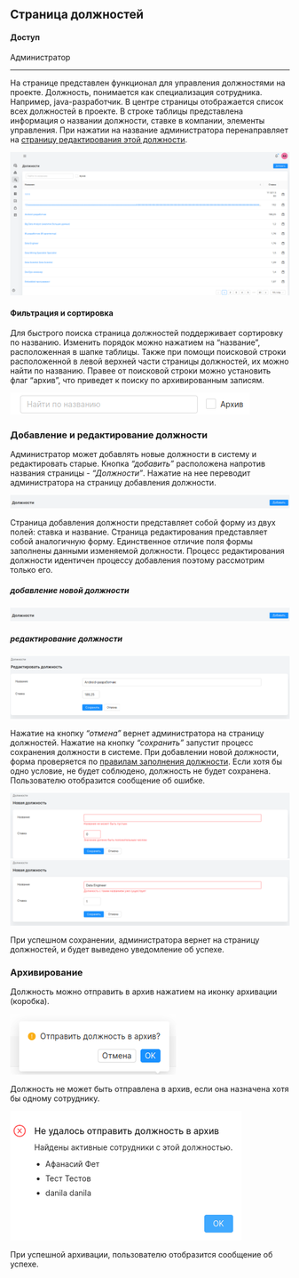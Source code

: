 ## Страница должностей
#### Доступ
Администратор
***
На странице представлен функционал для управления должностями на проекте. Должность, понимается как специализация сотрудника. Например, java-разработчик.
В центре страницы отображается список всех должностей в проекте. В строке таблицы представлена информация о названии должности, ставке в компании, элементы управления. При нажатии на название администратора перенаправляет на [страницу редактирования этой должности](#job_edit).

![должности](./images/image95.png)

#### Фильтрация и сортировка
Для быстрого поиска страница должностей поддерживает сортировку по названию. Изменить порядок можно нажатием на “название”, расположенная в шапке таблицы. Также при помощи поисковой строки расположенной в левой верхней части страницы должностей, их можно найти по названию. Правее от поисковой строки можно установить флаг “архив”, что приведет к поиску по архивированным записям.

![должности](./images/image103.png)

### <a name="job_edit"></a>Добавление и редактирование должности

Администратор может добавлять новые должности в систему и редактировать старые. Кнопка *“добавить”* расположена напротив названия страницы - *“Должности”*. Нажатие на нее переводит администратора на страницу добавления должности.

![должности](./images/image80.png)

Страница добавления должности  представляет собой форму из двух полей: ставка и название. Страница редактирования представляет собой аналогичную форму. Единственное отличие поля формы заполнены данными изменяемой должности. Процесс редактирования должности идентичен процессу добавления поэтому рассмотрим только его.

##### добавление новой должности
![должности](./images/image80.png)


##### редактирование должности
![должности](./images/image25.png)

Нажатие на кнопку *“отмена”* вернет администратора на страницу должностей.
Нажатие на кнопку *“сохранить”* запустит процесс сохранения должности в системе. При добавлении новой должности, форма проверяется по [правилам заполнения должности](./fill_rules.md). Если хотя бы одно условие, не будет соблюдено, должность не будет сохранена. Пользователю отобразится сообщение об ошибке.

![должности](./images/image63.png)
![должности](./images/image107.png)

При успешном сохранении, администратора вернет на страницу должностей, и будет выведено уведомление об успехе.


### Архивирование

Должность можно отправить в архив нажатием на иконку архивации (коробка).

![должности](./images/image42.png)

Должность не может быть отправлена в архив, если она назначена хотя бы одному сотруднику.

![должности](./images/image78.png)

При успешной архивации, пользователю отобразится сообщение об успехе.

